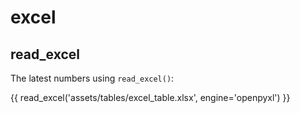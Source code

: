 # excel

## read_excel

The latest numbers using `read_excel()`:

{{ read_excel('assets/tables/excel_table.xlsx', engine='openpyxl') }}
